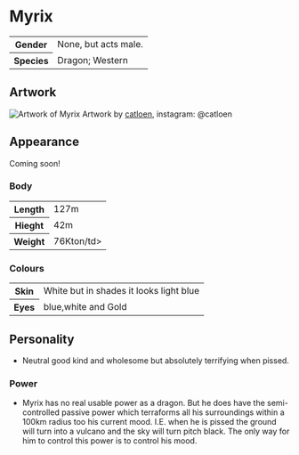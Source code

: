 # Myrix
<table>
  <tr>
    <th>Gender</th>
    <td>None, but acts male.</td>
  </tr>
  <tr>
    <th>Species</th>
    <td>Dragon; Western</td>
  </tr>
</table>

## Artwork
![Artwork of Myrix](https://i.imgur.com/PCPcVLF.jpg)
Artwork by [catloen](https://www.instagram.com/p/B2__y7IIV8h/), instagram: @catloen

## Appearance
Coming soon!

### Body
<table>
  <tr>
    <th>Length</th>
    <td>127m</td>
  </tr>
  <tr>
    <th>Hieght</th>
    <td>42m</td>
  </tr>
    <tr>
    <th>Weight</th>
    <td>76Kton/td>
  </tr>
</table>

### Colours
<table>
  <tr>
    <th>Skin</th>
    <td>White but in shades it looks light blue</td>
  </tr>
  <tr>
    <th>Eyes</th>
    <td>blue,white and Gold</td>
  </tr>
</table>

## Personality
*  Neutral good kind and wholesome but absolutely terrifying when pissed.

### Power
*  Myrix has no real usable power as a dragon. But he does have the semi-controlled passive power which terraforms all his surroundings    within a 100km radius too his current mood. I.E. when he is pissed the ground will turn into a vulcano and the sky will turn pitch black. The only way for him to control this power is to control his mood.

